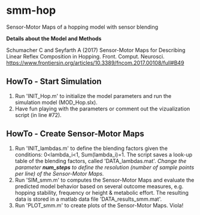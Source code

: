 # smm-hop
Sensor-Motor Maps of a hopping model with sensor blending 

**Details about the Model and Methods**

Schumacher C and Seyfarth A (2017) Sensor-Motor Maps for Describing Linear Reflex Composition in Hopping. Front. Comput. Neurosci.  
https://www.frontiersin.org/articles/10.3389/fncom.2017.00108/full#B49

## HowTo - Start Simulation

1. Run 'INIT_Hop.m' to initialize the model parameters and run the simulation model (MOD_Hop.slx).
2. Have fun playing with the parameters or comment out the vizualization script (in line #72).

## HowTo - Create Sensor-Motor Maps

1. Run 'INIT_lambdas.m' to define the blending factors given the conditions: 0<lambda_i<1, Sum(lambda_i)=1. The script saves a look-up table of the blending factors, called 'DATA_lambdas.mat'. *Change the parameter **num_steps** to define the resolution (number of sample points per line) of the Sensor-Motor Maps.*
2. Run 'SIM_smm.m' to computes the Sensor-Motor Maps and evaluate the predicted model behavior based on several outcome measures, e.g. hopping stability, frequency or height & metabolic effort. The resulting data is stored in a matlab data file 'DATA_results_smm.mat'.
3. Run 'PLOT_smm.m' to create plots of the Sensor-Motor Maps. Viola!

